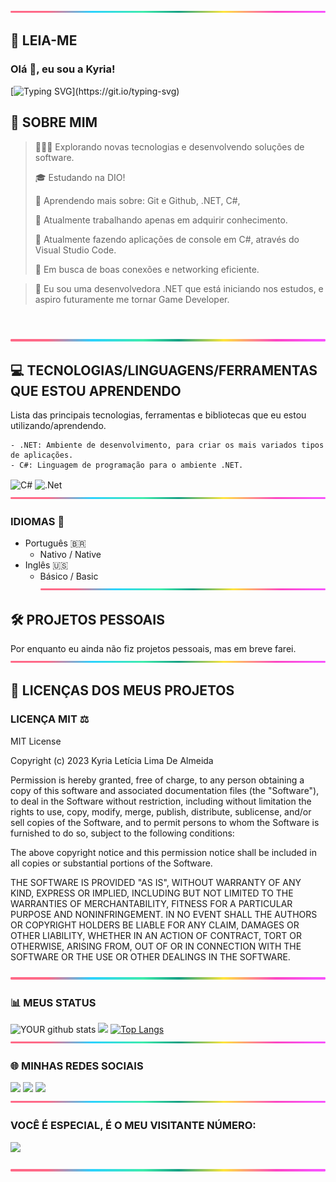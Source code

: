 ![](lineBar.png)
## 📝 LEIA-ME
 ### Olá 👋, eu sou a Kyria!
[![Typing SVG](https://readme-typing-svg.demolab.com?font=Rodada+Varela&weight=500&size=32&duration=4991&pause=1&color=FF66C4&background=FFFFFF00&center=verdadeiro&vCenter=verdadeiro&repeat=verdadeiro&random=verdadeiro&width=680&lines=+%F0%9F%92%9C+Olá+devs%2C+meu+nome+%C3%A9%C2%A0Kyria!+%F0%9F%91%8B;%F0%9F%92%9C+Sou+desenvolvedora+.NET!)](https://git.io/typing-svg)
## 🚀 SOBRE MIM

>👩🏾‍💻 Explorando novas tecnologias e desenvolvendo soluções de software.
>
>🎓 Estudando na DIO!
>
>🌱 Aprendendo mais sobre: Git e Github, .NET, C#,
>
>🔭 Atualmente trabalhando apenas em adquirir conhecimento.
>
>🌱 Atualmente fazendo aplicações de console em C#, através do Visual Studio Code.
>
>🤝 Em busca de boas conexões e networking eficiente.
 
> 🚀 Eu sou uma desenvolvedora .NET que está iniciando nos estudos, e aspiro futuramente me tornar Game Developer.
>
<br/>

![](lineBar.png)

## 💻 TECNOLOGIAS/LINGUAGENS/FERRAMENTAS QUE ESTOU APRENDENDO
 
Lista das principais tecnologias, ferramentas e bibliotecas que eu estou utilizando/aprendendo.
  
    - .NET: Ambiente de desenvolvimento, para criar os mais variados tipos de aplicações.
    - C#: Linguagem de programação para o ambiente .NET. 
<img align="center" alt="C#" src="https://img.shields.io/badge/C%23-239120?style=for-the-badge&logo=c-sharp&logoColor=white" /> <img align="center" alt=".Net" src="https://img.shields.io/badge/.NET-5C2D91?style=for-the-badge&logo=.net&logoColor=white" />
![](lineBar.png)
### IDIOMAS 👋
- Português 🇧🇷
  - Nativo / Native
- Inglês 🇺🇸
  - Básico / Basic
![](lineBar.png)
## 🛠 PROJETOS PESSOAIS
Por enquanto eu ainda não fiz projetos pessoais, mas em breve farei.
![](lineBar.png)
## 📄 LICENÇAS DOS MEUS PROJETOS
### LICENÇA MIT ⚖️
MIT License

Copyright (c) 2023 Kyria Letícia Lima De Almeida

Permission is hereby granted, free of charge, to any person obtaining a copy
of this software and associated documentation files (the "Software"), to deal
in the Software without restriction, including without limitation the rights
to use, copy, modify, merge, publish, distribute, sublicense, and/or sell
copies of the Software, and to permit persons to whom the Software is
furnished to do so, subject to the following conditions:

The above copyright notice and this permission notice shall be included in all
copies or substantial portions of the Software.

THE SOFTWARE IS PROVIDED "AS IS", WITHOUT WARRANTY OF ANY KIND, EXPRESS OR
IMPLIED, INCLUDING BUT NOT LIMITED TO THE WARRANTIES OF MERCHANTABILITY,
FITNESS FOR A PARTICULAR PURPOSE AND NONINFRINGEMENT. IN NO EVENT SHALL THE
AUTHORS OR COPYRIGHT HOLDERS BE LIABLE FOR ANY CLAIM, DAMAGES OR OTHER
LIABILITY, WHETHER IN AN ACTION OF CONTRACT, TORT OR OTHERWISE, ARISING FROM,
OUT OF OR IN CONNECTION WITH THE SOFTWARE OR THE USE OR OTHER DEALINGS IN THE
SOFTWARE.

![](lineBar.png)
### 📊 MEUS STATUS

![YOUR github stats](https://github-readme-stats.vercel.app/api?username=KyriaDev)
![](https://github-readme-streak-stats.herokuapp.com/?user=KyriaDev)
[![Top Langs](https://github-readme-stats.vercel.app/api/top-langs/?username=KyriaDev&layout=compact)](https://github.com/KyriaDev/github-readme-stats)
![](lineBar.png)
### 🌐 MINHAS REDES SOCIAIS

[<img src="https://img.shields.io/badge/linkedin-%230077B5.svg?&style=for-the-badge&logo=linkedin&logoColor=white" />](https://www.linkedin.com/in/kyria-letícia-lima-de-almeida-3a1bbb263/) 
[<img src = "https://img.shields.io/badge/instagram-%23E4405F.svg?&style=for-the-badge&logo=instagram&logoColor=white">](https://www.instagram.com/KyriaDev/) [<img src = "https://img.shields.io/badge/facebook-%231877F2.svg?&style=for-the-badge&logo=facebook&logoColor=white">](https://www.facebook.com/KyriaDev)
![](lineBar.png)
### VOCÊ É ESPECIAL, É O MEU VISITANTE NÚMERO:
<img src="https://profile-counter.glitch.me/KyriaDev/count.svg">

![](lineBar.png)

